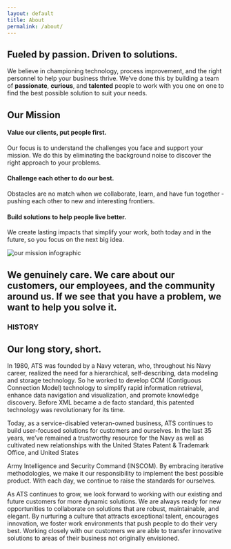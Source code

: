 ```yaml
---
layout: default
title: About
permalink: /about/
---
```

<article class="hero hero--about">
    <div class="hero__content hero__content--short">
        <h2 class="hero__title">Fueled by passion. Driven to solutions. </h2>
        <p class="hero__summary">We believe in championing technology, process improvement, and the right personnel to help your business thrive. We’ve done this by building a team of <strong>passionate</strong>, <strong>curious</strong>, and <strong>talented</strong> people to work with you one on one to <br /> find the best possible solution to suit your needs.</p>    
    </div>
</article>

<section class="about-container">
    <article>
        <h2>Our Mission</h2>
        <h4>Value our clients, put people first.</h4>
        <p>
            Our focus is to understand the challenges you face and support your mission. We do this by eliminating the background noise to discover the right approach to your problems.
        </p>
        <h4>Challenge each other to do our best.</h4>
        <p>
            Obstacles are no match when we collaborate, learn, and have fun together - pushing each other to new and interesting frontiers. 
        </p>
        <h4>Build solutions to help people live better.</h4>
        <p>
            We create lasting impacts that simplify your work, both today and in the future, so you focus on the next big idea.
        </p>
    </article>
    <article>
        <img src="{{ site.baseurl }}/assets/images/mission-illustrated.png" alt="our mission infographic">
    </article>
</section>

<section class="about-inverse">
    <article class="about-container">
        <h2>We genuinely care. We care about our customers, our employees, and the community around us. If we see that you have a problem, <strong>we want to help you solve it.</strong></h2>
    </article>
</section>

<section id="history" class="about-container">
    <h3>HISTORY</h3>
    <h2>Our long story, short.</h2>
    <article>
        <p>
           In 1980, ATS was founded by a Navy veteran, who, throughout his Navy career, realized the need for a hierarchical, self-describing, data modeling and storage technology. So he worked to develop CCM (Contiguous Connection Model) technology to simplify rapid information retrieval, enhance data navigation and visualization, and promote knowledge discovery. Before XML became a de facto standard, this patented technology was revolutionary for its time.
       </p>
       <p>
            Today, as a service-disabled veteran-owned business, ATS continues to build user-focused solutions for customers and ourselves. In the last 35 years, we’ve remained a trustworthy resource for the Navy as well as cultivated new relationships with the United States Patent & Trademark Office, and United States  
        </p>
    </article>
    <article>
        <p>
            Army Intelligence and Security Command (INSCOM). By embracing iterative methodologies, we make it our responsibility to implement the best possible product. With each day, we continue to raise the standards for ourselves.
        </p>
        <p>
            As ATS continues to grow, we look forward to working with our existing and future customers for more dynamic solutions. We are always ready for new opportunities to collaborate on solutions that are robust, maintainable, and elegant. By nurturing a culture that attracts exceptional talent, encourages innovation, we foster work environments that push people to do their very best. Working closely with our customers we are able to transfer innovative solutions to areas of their business not originally envisioned.
        </p>
    </article>
</section>

